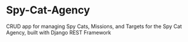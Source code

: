 # Spy-Cat-Agency
CRUD app for managing Spy Cats, Missions, and Targets for the Spy Cat Agency, built with Django REST Framework
